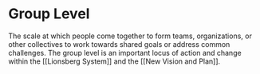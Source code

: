 # Group Level

The scale at which people come together to form teams, organizations, or other collectives to work towards shared goals or address common challenges. The group level is an important locus of action and change within the [[Lionsberg System]] and the [[New Vision and Plan]].